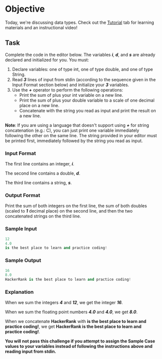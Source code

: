# Objective 
Today, we're discussing data types. Check out the [Tutorial](https://www.hackerrank.com/challenges/30-data-types/tutorial) tab for learning materials and an instructional video!

## Task 
Complete the code in the editor below. The variables **_i_**, **_d_**, and **_s_** are already declared and initialized for you. You must:

1. Declare  variables: one of type int, one of type double, and one of type String.
2. Read **_3_** lines of input from stdin (according to the sequence given in the Input Format section below) and initialize your **_3_** variables.
3. Use the **_+_** operator to perform the following operations: 
	- Print the sum of  plus your int variable on a new line.
	- Print the sum of  plus your double variable to a scale of one decimal place on a new line.
	- Concatenate  with the string you read as input and print the result on a new line.

**Note**: 
If you are using a language that doesn't support using **_+_** for string concatenation (e.g.: C), you can just print one variable immediately following the other on the same line. The string provided in your editor must be printed first, immediately followed by the string you read as input.

### Input Format

The first line contains an integer, **_i_**.

The second line contains a double, **_d_**. 

The third line contains a string, **_s_**.

### Output Format

Print the sum of both integers on the first line, the sum of both doubles (scaled to **_1_** decimal place) on the second line, and then the two concatenated strings on the third line.

### Sample Input

```Python
12
4.0
is the best place to learn and practice coding!
```

### Sample Output

```Python
16
8.0
HackerRank is the best place to learn and practice coding!
```

### Explanation

When we sum the integers **_4_** and **_12_**, we get the integer **_16_**. 

When we sum the floating point numbers **_4.0_** and **_4.0_**, we get **_8.0_**.

When we concatenate **HackerRank** with **is the best place to learn and practice coding!**, we get **HackerRank is the best place to learn and practice coding!**.

**You will not pass this challenge if you attempt to assign the Sample Case values to your variables instead of following the instructions above and reading input from stdin.**

